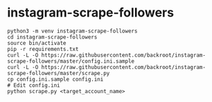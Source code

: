 # instagram-scrape-followers

    python3 -m venv instagram-scrape-followers
    cd instagram-scrape-followers
    source bin/activate
    pip -r requirements.txt
    curl -L -O https://raw.githubusercontent.com/backroot/instagram-scrape-followers/master/config.ini.sample
    curl -L -O https://raw.githubusercontent.com/backroot/instagram-scrape-followers/master/scrape.py
    cp config.ini.sample config.ini
    # Edit config.ini
    python scrape.py <target_account_name>
